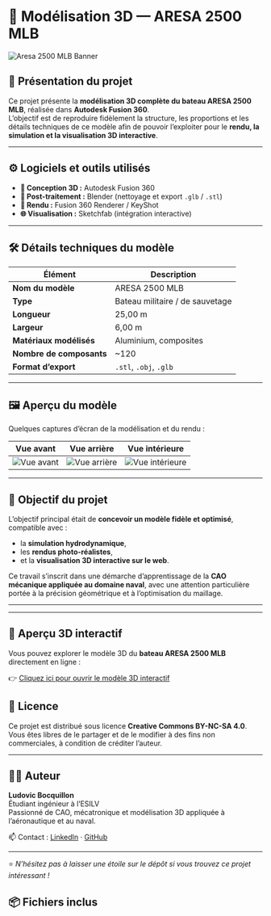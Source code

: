 # 🚤 Modélisation 3D — ARESA 2500 MLB

![Aresa 2500 MLB Banner](images/aresa_banner.jpg)

## 🧩 Présentation du projet

Ce projet présente la **modélisation 3D complète du bateau ARESA 2500 MLB**, réalisée dans **Autodesk Fusion 360**.  
L’objectif est de reproduire fidèlement la structure, les proportions et les détails techniques de ce modèle afin de pouvoir l’exploiter pour le **rendu, la simulation et la visualisation 3D interactive**.

---

## ⚙️ Logiciels et outils utilisés

- **🧠 Conception 3D :** Autodesk Fusion 360  
- **🧰 Post-traitement :** Blender (nettoyage et export `.glb` / `.stl`)  
- **🎨 Rendu :** Fusion 360 Renderer / KeyShot  
- **🌐 Visualisation :** Sketchfab (intégration interactive)  

---

## 🛠️ Détails techniques du modèle

| Élément | Description |
|----------|--------------|
| **Nom du modèle** | ARESA 2500 MLB |
| **Type** | Bateau militaire / de sauvetage |
| **Longueur** | 25,00 m |
| **Largeur** | 6,00 m |
| **Matériaux modélisés** | Aluminium, composites |
| **Nombre de composants** | ~120 |
| **Format d’export** | `.stl`, `.obj`, `.glb` |

---

## 🖼️ Aperçu du modèle

Quelques captures d’écran de la modélisation et du rendu :

| Vue avant | Vue arrière | Vue intérieure |
|------------|--------------|----------------|
| ![Vue avant](images/aresa_front.png) | ![Vue arrière](images/aresa_back.png) | ![Vue intérieure](images/aresa_inside.png) |

---

## 🧠 Objectif du projet

L’objectif principal était de **concevoir un modèle fidèle et optimisé**, compatible avec :
- la **simulation hydrodynamique**,
- les **rendus photo-réalistes**,
- et la **visualisation 3D interactive sur le web**.  

Ce travail s’inscrit dans une démarche d’apprentissage de la **CAO mécanique appliquée au domaine naval**, avec une attention particulière portée à la précision géométrique et à l’optimisation du maillage.

---


---

## 🧭 Aperçu 3D interactif

Vous pouvez explorer le modèle 3D du **bateau ARESA 2500 MLB** directement en ligne :  

👉 [Cliquez ici pour ouvrir le modèle 3D interactif](https://ludo1029.github.io/bateau/)

## 📜 Licence

Ce projet est distribué sous licence **Creative Commons BY-NC-SA 4.0**.  
Vous êtes libres de le partager et de le modifier à des fins non commerciales, à condition de créditer l’auteur.

---

## 👨‍💻 Auteur

**Ludovic Bocquillon**  
Étudiant ingénieur à l’ESILV  
Passionné de CAO, mécatronique et modélisation 3D appliquée à l’aéronautique et au naval.  

📫 Contact : [LinkedIn](https://linkedin.com/in/ludovic-bocquillon) · [GitHub](https://github.com/LudovicBocquillon)

---

⭐ *N’hésitez pas à laisser une étoile sur le dépôt si vous trouvez ce projet intéressant !*


## 📦 Fichiers inclus

